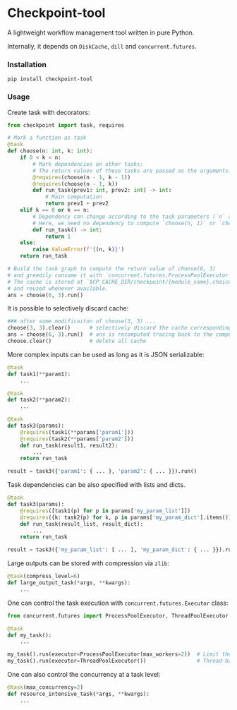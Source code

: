 # Checkpoint-tool
A lightweight workflow management tool written in pure Python.

Internally, it depends on `DiskCache`, `dill` and `concurrent.futures`.


### Installation
```
pip install checkpoint-tool
```

### Usage
Create task with decorators:
```python
from checkpoint import task, requires

# Mark a function as task
@task
def choose(n: int, k: int):
    if 0 < k < n:
        # Mark dependencies on other tasks;
        # The return values of these tasks are passed as the arguments.
        @requires(choose(n - 1, k - 1))
        @requires(choose(n - 1, k)) 
        def run_task(prev1: int, prev2: int) -> int:
            # Main computation
            return prev1 + prev2
    elif k == 0 or k == n:
        # Dependency can change according to the task parameters (`n` and `k`).
        # Here, we need no dependency to compute `choose(n, 1)` or `choose(n, n)`.
        def run_task() -> int:
            return 1
    else:
        raise ValueError(f'{(n, k)}')
    return run_task

# Build the task graph to compute the return value of choose(6, 3)
# and greedily consume it with `concurrent.futures.ProcessPoolExecutor` (i.e., in parallel as far as possible).
# The cache is stored at `$CP_CACHE_DIR/checkpoint/{module_name}.choice/...`
# and reused whenever available.
ans = choose(6, 3).run()
```

It is possible to selectively discard cache: 
```python
### after some modificaiton of choose(3, 3) ...
choose(3, 3).clear()      # selectively discard the cache corresponding to the modification
ans = choose(6, 3).run()  # ans is recomputed tracing back to the computation of choose(3, 3)
choose.clear()            # delete all cache
```

More complex inputs can be used as long as it is JSON serializable:
```python
@task
def task1(**param1):
    ...

@task
def task2(**param2):
    ...

@task
def task3(params):
    @requires(task1(**params['param1']))
    @requires(task2(**params['param2']))
    def run_task(result1, result2):
        ...
    return run_task

result = task3({'param1': { ... }, 'param2': { ... }}).run()
```

Task dependencies can be also specified with lists and dicts.
```python
@task
def task3(params):
    @requires([task1(p) for p in params['my_param_list']])
    @requires({k: task2(p) for k, p in params['my_param_dict'].items()})
    def run_task(result_list, result_dict):
        ...
    return run_task

result = task3({'my_param_list': [ ... ], 'my_param_dict': { ... }}).run()
```

Large outputs can be stored with compression via `zlib`:
```python
@task(compress_level=6)
def large_output_task(*args, **kwargs):
    ...
```

One can control the task execution with `concurrent.futures.Executor` class:
```python
from concurrent.futures import ProcessPoolExecutor, ThreadPoolExecutor

@task
def my_task():
    ...

my_task().run(executor=ProcessPoolExecutor(max_workers=2))  # Limit the number of parallel workers
my_task().run(executor=ThreadPoolExecutor())                # Thread-based parallelism
```

One can also control the concurrency at a task level:
```python
@task(max_concurrency=2)
def resource_intensive_task(*args, **kwargs):
    ...
```
